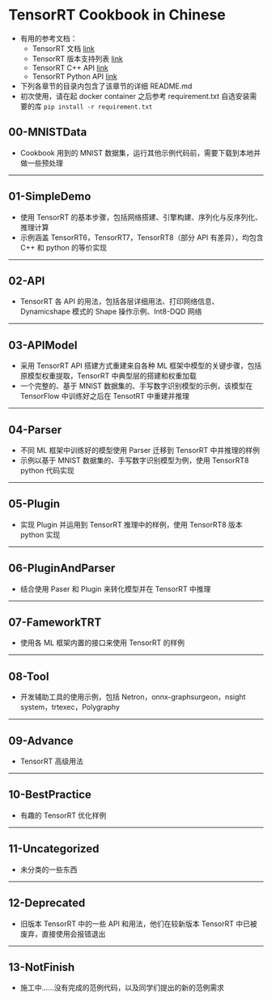 # TensorRT Cookbook in Chinese
+ 有用的参考文档：
    - TensorRT 文档 [link](https://docs.nvidia.com/deeplearning/tensorrt/developer-guide/index.html)
    - TensorRT 版本支持列表 [link](https://docs.nvidia.com/deeplearning/tensorrt/support-matrix/index.html)
    - TensorRT C++ API [link](https://docs.nvidia.com/deeplearning/tensorrt/api/c_api)
    - TensorRT Python API [link](https://docs.nvidia.com/deeplearning/tensorrt/api/python_api/)
+ 下列各章节的目录内包含了该章节的详细 README.md
+ 初次使用，请在起 docker container 之后参考 requirement.txt 自选安装需要的库 `pip install -r requirement.txt`

## 00-MNISTData
+ Cookbook 用到的 MNIST 数据集，运行其他示例代码前，需要下载到本地并做一些预处理

---
## 01-SimpleDemo
+ 使用 TensorRT 的基本步骤，包括网络搭建、引擎构建、序列化与反序列化、推理计算
+ 示例涵盖 TensorRT6，TensorRT7，TensorRT8（部分 API 有差异），均包含 C++ 和 python 的等价实现

---
## 02-API
+ TensorRT 各 API 的用法，包括各层详细用法、打印网络信息、Dynamicshape 模式的 Shape 操作示例、Int8-DQD 网络

---
## 03-APIModel
+ 采用 TensorRT API 搭建方式重建来自各种 ML 框架中模型的关键步骤，包括原模型权重提取，TensorRT 中典型层的搭建和权重加载
+ 一个完整的、基于 MNIST 数据集的、手写数字识别模型的示例，该模型在 TensorFlow 中训练好之后在 TensotRT 中重建并推理

---
## 04-Parser
+ 不同 ML 框架中训练好的模型使用 Parser 迁移到 TensorRT 中并推理的样例
+ 示例以基于 MNIST 数据集的、手写数字识别模型为例，使用 TensorRT8 python 代码实现

---
## 05-Plugin
+ 实现 Plugin 并运用到 TensorRT 推理中的样例，使用 TensorRT8 版本 python 实现

---
## 06-PluginAndParser
+ 结合使用 Paser 和 Plugin 来转化模型并在 TensorRT 中推理

---
## 07-FameworkTRT
+ 使用各 ML 框架内置的接口来使用 TensorRT 的样例

---
## 08-Tool
+ 开发辅助工具的使用示例，包括 Netron，onnx-graphsurgeon，nsight system，trtexec，Polygraphy

---
## 09-Advance
+ TensorRT 高级用法

---
## 10-BestPractice
+ 有趣的 TensorRT 优化样例

---
## 11-Uncategorized
+ 未分类的一些东西

---
## 12-Deprecated
+ 旧版本 TensorRT 中的一些 API 和用法，他们在较新版本 TensorRT 中已被废弃，直接使用会报错退出

---
## 13-NotFinish
+ 施工中……没有完成的范例代码，以及同学们提出的新的范例需求




